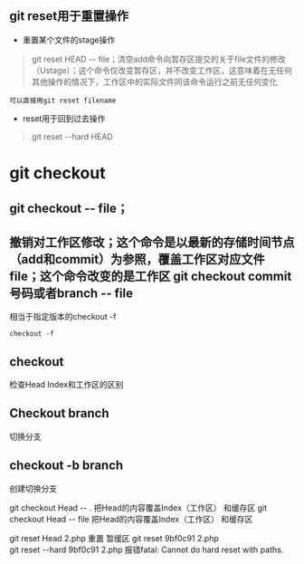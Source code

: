 git reset用于重置操作
---------
+ 重置某个文件的stage操作  
  


> git reset HEAD -- file；清空add命令向暂存区提交的关于file文件的修改（Ustage）；这个命令仅改变暂存区，并不改变工作区，这意味着在无任何其他操作的情况下，工作区中的实际文件同该命令运行之前无任何变化
>
```
可以直接用git reset filename
```

+ reset用于回到过去操作

> git reset --hard HEAD  


git checkout
===

git checkout -- file；
-------

撤销对工作区修改；这个命令是以最新的存储时间节点（add和commit）为参照，覆盖工作区对应文件file；这个命令改变的是工作区
git checkout commit号码或者branch -- file
-------
相当于指定版本的checkout -f

 `checkout -f` 

checkout
-------
检查Head Index和工作区的区别

Checkout branch
-------
切换分支

checkout -b branch
-------
创建切换分支


git checkout Head -- .   把Head的内容覆盖Index（工作区） 和缓存区
git checkout Head -- file   把Head的内容覆盖Index（工作区） 和缓存区

git reset Head 2.php 重置 暂缓区
git reset 9bf0c91 2.php  
git reset --hard 9bf0c91 2.php 报错fatal: Cannot do hard reset with paths.






